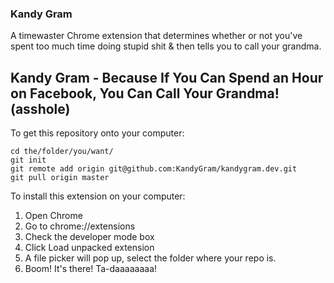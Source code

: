### Kandy Gram

A timewaster Chrome extension that determines whether or not you've spent too much time doing stupid shit & then tells you to call your grandma.

## Kandy Gram - Because If You Can Spend an Hour on Facebook, You Can Call Your Grandma! (asshole)

To get this repository onto your computer:

```
cd the/folder/you/want/
git init
git remote add origin git@github.com:KandyGram/kandygram.dev.git
git pull origin master
```

To install this extension on your computer:

1. Open Chrome
2. Go to chrome://extensions
3. Check the developer mode box
4. Click Load unpacked extension
5. A file picker will pop up, select the folder where your repo is.
6. Boom! It's there! Ta-daaaaaaaa!